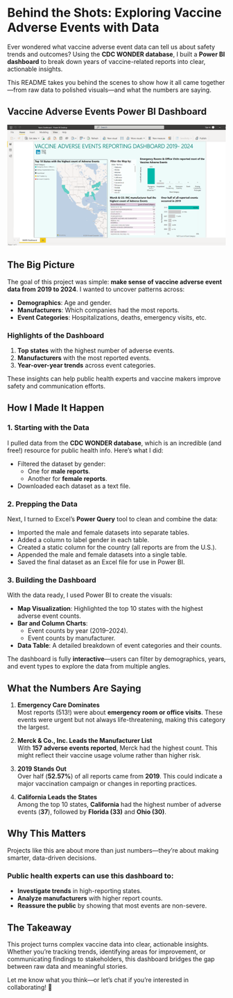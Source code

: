 # **Behind the Shots: Exploring Vaccine Adverse Events with Data**

Ever wondered what vaccine adverse event data can tell us about safety trends and outcomes? Using the **CDC WONDER database**, I built a **Power BI dashboard** to break down years of vaccine-related reports into clear, actionable insights.  

This README takes you behind the scenes to show how it all came together—from raw data to polished visuals—and what the numbers are saying.  

## **Vaccine Adverse Events Power BI Dashboard**
![](https://github.com/guilzee/PowerBIMagic/blob/main/VaccineAdverseEvents/images.videos/VAERSdashboard.png)

## **The Big Picture**

The goal of this project was simple: **make sense of vaccine adverse event data from 2019 to 2024**. I wanted to uncover patterns across:  
- **Demographics**: Age and gender.  
- **Manufacturers**: Which companies had the most reports.  
- **Event Categories**: Hospitalizations, deaths, emergency visits, etc.  

### **Highlights of the Dashboard**  
1. **Top states** with the highest number of adverse events.  
2. **Manufacturers** with the most reported events.  
3. **Year-over-year trends** across event categories.  

These insights can help public health experts and vaccine makers improve safety and communication efforts.  


## **How I Made It Happen**

### 1. **Starting with the Data**  
I pulled data from the **CDC WONDER database**, which is an incredible (and free!) resource for public health info. Here’s what I did:  
- Filtered the dataset by gender:  
  - One for **male reports**.  
  - Another for **female reports**.  
- Downloaded each dataset as a text file.

### 2. **Prepping the Data**  
Next, I turned to Excel’s **Power Query** tool to clean and combine the data:  
- Imported the male and female datasets into separate tables.  
- Added a column to label gender in each table.  
- Created a static column for the country (all reports are from the U.S.).  
- Appended the male and female datasets into a single table.  
- Saved the final dataset as an Excel file for use in Power BI.  

### 3. **Building the Dashboard**  
With the data ready, I used Power BI to create the visuals:  
- **Map Visualization**: Highlighted the top 10 states with the highest adverse event counts.  
- **Bar and Column Charts**:  
  - Event counts by year (2019–2024).  
  - Event counts by manufacturer.  
- **Data Table**: A detailed breakdown of event categories and their counts.  

The dashboard is fully **interactive**—users can filter by demographics, years, and event types to explore the data from multiple angles.  


## **What the Numbers Are Saying**

1. **Emergency Care Dominates**  
Most reports (513!) were about **emergency room or office visits**. These events were urgent but not always life-threatening, making this category the largest.  

2. **Merck & Co., Inc. Leads the Manufacturer List**  
With **157 adverse events reported**, Merck had the highest count. This might reflect their vaccine usage volume rather than higher risk.  

3. **2019 Stands Out**  
Over half (**52.57%**) of all reports came from **2019**. This could indicate a major vaccination campaign or changes in reporting practices.  

4. **California Leads the States**  
Among the top 10 states, **California** had the highest number of adverse events (**37**), followed by **Florida (33)** and **Ohio (30)**.  


## **Why This Matters**

Projects like this are about more than just numbers—they’re about making smarter, data-driven decisions.  

### Public health experts can use this dashboard to:  
- **Investigate trends** in high-reporting states.  
- **Analyze manufacturers** with higher report counts.  
- **Reassure the public** by showing that most events are non-severe.  


## **The Takeaway**

This project turns complex vaccine data into clear, actionable insights. Whether you’re tracking trends, identifying areas for improvement, or communicating findings to stakeholders, this dashboard bridges the gap between raw data and meaningful stories.  

Let me know what you think—or let’s chat if you’re interested in collaborating! 🚀  
